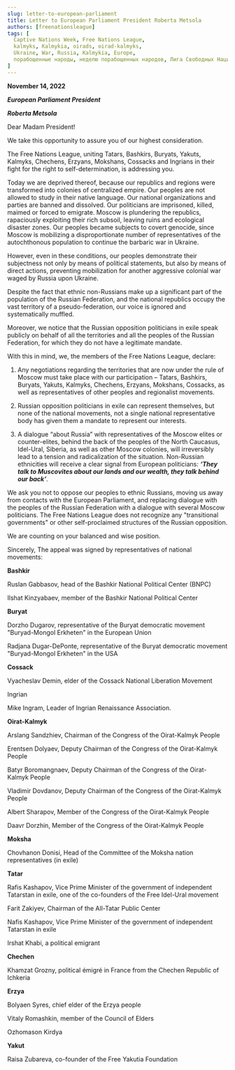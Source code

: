 ```yaml
---
slug: letter-to-european-parliament
title: Letter to European Parliament President Roberta Metsola
authors: [freenationsleague]
tags: [
  Captive Nations Week, Free Nations League,
  kalmyks, Kalmykia, oirads, oirad-kalmyks,
  Ukraine, War, Russia, Kalmykia, Europe,
  порабощенные народы, неделю порабощенных народов, Лига Свободных Наций, калмыки, Калмыкия, Украина, Война, Россия, Европа
]
---
```


<head>
  <title>Free Kalmykia - Letter to European Parliament President Roberta Metsola</title>
  <meta
    name="twitter:card"
    content="summary_large_image"
  />
  <meta
    name="description"
    content="They talk to Muscovites about our lands and our wealth, they talk behind our back. We ask you not to oppose our peoples to ethnic Russians, moving us away from contacts with the European Parliament, and replacing dialogue with the peoples of the Russian Federation with a dialogue with several Moscow politicians."
    key="desc"
  />
  <meta property="og:title" content="Letter to European Parliament President Roberta Metsola" />
  <meta
    property="og:description"
    content="They talk to Muscovites about our lands and our wealth, they talk behind our back. We ask you not to oppose our peoples to ethnic Russians, moving us away from contacts with the European Parliament, and replacing dialogue with the peoples of the Russian Federation with a dialogue with several Moscow politicians."
  />
  <meta property="og:type" content="article" />
  <meta property="og:url" content="https://docs.freekalmykia.org/blog/letter-to-european-parliament" />
  <meta
    property="og:image"
    content="https://docs.freekalmykia.org/blog/declaration-on-independence/metsola.jpg"
  />
  <link rel="icon" type="image/png" href="./favicon.png" />
</head>

**November 14, 2022**

***European Parliament President***

***Roberta Metsola***

Dear Madam President!

We take this opportunity to assure you of our highest consideration.

The Free Nations League, uniting Tatars, Bashkirs, Buryats, Yakuts, Kalmyks, Chechens, Erzyans, Mokshans, Cossacks and Ingrians in their fight for the right to self-determination, is addressing you.

Today we are deprived thereof, because our republics and regions  were transformed  into colonies of centralized empire. Our peoples are not allowed to study in their native language. Our national organizations and parties are banned and dissolved. Our politicians are imprisoned, killed, maimed or forced to emigrate. Moscow is plundering the republics, rapaciously exploiting their rich subsoil, leaving ruins and ecological disaster zones. Our peoples became subjects to covert genocide, since Moscow is mobilizing a disproportionate number of representatives of the autochthonous population to continue the barbaric war in Ukraine.

However, even in these conditions, our peoples demonstrate their subjectness not only by means of political statements, but also by means of  direct actions, preventing mobilization for another aggressive colonial war waged by Russia upon  Ukraine.

Despite the fact that ethnic non-Russians make up a significant part of the population of the Russian Federation, and the national republics occupy the vast territory of a pseudo-federation, our voice is ignored and systematically muffled.

Moreover, we notice  that the Russian opposition politicians in exile speak publicly on behalf of all the territories and all the peoples of the Russian Federation, for which they do not have a legitimate  mandate.

With this in mind, we, the members of the Free Nations League, declare:

1. Any negotiations regarding the territories that are now under the rule of Moscow must take place with our participation – Tatars, Bashkirs, Buryats, Yakuts, Kalmyks, Chechens, Erzyans, Mokshans, Cossacks, as well as representatives of other peoples and regionalist movements.

2. Russian opposition politicians in exile can represent themselves, but none of the national movements, not a single national representative body has given them a mandate to represent our interests.

3. A dialogue “about Russia” with representatives of the Moscow elites or counter-elites, behind the back of the peoples of the North Caucasus, Idel-Ural, Siberia, as well as other Moscow colonies, will irreversibly lead to a tension and radicalization of the situation. Non-Russian ethnicities   will receive a clear signal from European politicians: ***‘They talk to Muscovites about our lands and our wealth, they talk behind our back’***.

We ask you not to oppose our peoples to ethnic Russians, moving us away from contacts with the European Parliament, and replacing dialogue with the peoples of the Russian Federation with a dialogue with several Moscow politicians. The Free Nations League does not recognize any "transitional governments" or other self-proclaimed structures of the Russian opposition.

We are counting on your balanced and wise position.

Sincerely,
The appeal was signed by representatives of national movements:

**Bashkir**

Ruslan Gabbasov, head of the Bashkir National Political Center (BNPC)

Ilshat Kinzyabaev, member of the Bashkir National Political Center

**Buryat**

Dorzho Dugarov, representative of the Buryat democratic movement "Buryad-Mongol Erkheten" in the European Union

Radjana Dugar-DePonte, representative of the Buryat democratic movement "Buryad-Mongol Erkheten" in the USA

**Cossack**

Vyacheslav Demin, elder of the Cossack National Liberation Movement

Ingrian 

Mike Ingram, Leader of Ingrian Renaissance Association.

**Oirat-Kalmyk**

Arslang Sandzhiev, Chairman of the Congress of the Oirat-Kalmyk People

Erentsen Dolyaev, Deputy Chairman of the Congress of the Oirat-Kalmyk People

Batyr Boromangnaev, Deputy Chairman of the Congress of the Oirat-Kalmyk People

Vladimir Dovdanov, Deputy Chairman of the Congress of the Oirat-Kalmyk People

Albert Sharapov, Member of the Congress of the Oirat-Kalmyk People

Daavr Dorzhin, Member of the Congress of the Oirat-Kalmyk People

**Moksha**

Chovhanon Donisi, Head of the Committee of the Moksha nation representatives (in exile)

**Tatar**

Rafis Kashapov, Vice Prime Minister of the government of independent Tatarstan in exile, one of the co-founders of the Free Idel-Ural movement

Farit Zakiyev, Chairman of the All-Tatar Public Center

Nafis Kashapov, Vice Prime Minister of the government of independent Tatarstan in exile

Irshat Khabi, a political emigrant

**Chechen**

Khamzat Grozny, political émigré in France from the Chechen Republic of Ichkeria

**Erzya**

Bolyaen Syres, chief elder of the Erzya people

Vitaly Romashkin, member of the Council of Elders

Ozhomason Kirdya

**Yakut**

Raisa Zubareva, co-founder of the Free Yakutia Foundation